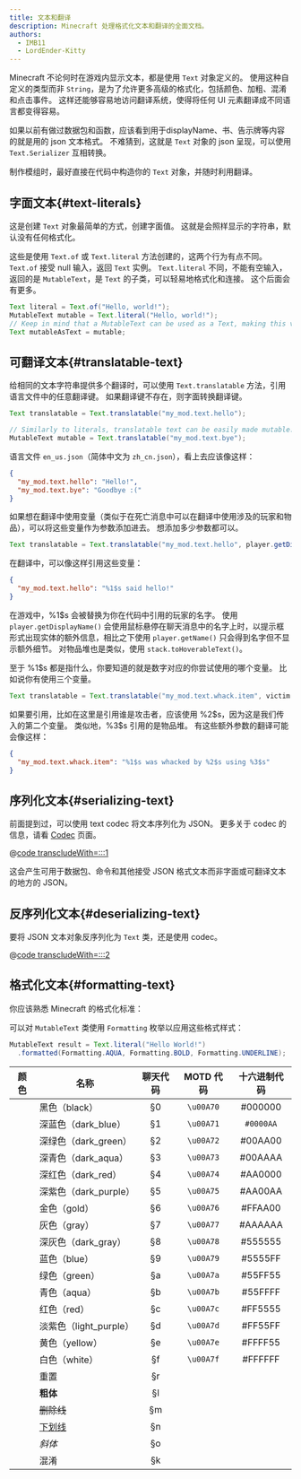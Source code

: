 ```yaml
---
title: 文本和翻译
description: Minecraft 处理格式化文本和翻译的全面文档。
authors:
  - IMB11
  - LordEnder-Kitty
---
```


<!-- markdownlint-configure-file { MD033: { allowed_elements: [br, ColorSwatch, u] } } -->

Minecraft 不论何时在游戏内显示文本，都是使用 `Text` 对象定义的。
使用这种自定义的类型而非 `String`，是为了允许更多高级的格式化，包括颜色、加粗、混淆和点击事件。 这样还能够容易地访问翻译系统，使得将任何 UI 元素翻译成不同语言都变得容易。

如果以前有做过数据包和函数，应该看到用于displayName、书、告示牌等内容的就是用的 json 文本格式。 不难猜到，这就是 `Text` 对象的 json 呈现，可以使用 `Text.Serializer` 互相转换。

制作模组时，最好直接在代码中构造你的 `Text` 对象，并随时利用翻译。

## 字面文本{#text-literals}

这是创建 `Text` 对象最简单的方式，创建字面值。 这就是会照样显示的字符串，默认没有任何格式化。

这些是使用 `Text.of` 或 `Text.literal` 方法创建的，这两个行为有点不同。 `Text.of` 接受 null 输入，返回 `Text` 实例。 `Text.literal` 不同，不能有空输入，返回的是 `MutableText`，是 `Text` 的子类，可以轻易地格式化和连接。 这个后面会有更多。

```java
Text literal = Text.of("Hello, world!");
MutableText mutable = Text.literal("Hello, world!");
// Keep in mind that a MutableText can be used as a Text, making this valid:
Text mutableAsText = mutable;
```

## 可翻译文本{#translatable-text}

给相同的文本字符串提供多个翻译时，可以使用 `Text.translatable` 方法，引用语言文件中的任意翻译键。 如果翻译键不存在，则字面转换翻译键。

```java
Text translatable = Text.translatable("my_mod.text.hello");

// Similarly to literals, translatable text can be easily made mutable.
MutableText mutable = Text.translatable("my_mod.text.bye");
```

语言文件 `en_us.json`（简体中文为 `zh_cn.json`），看上去应该像这样：

```json
{
  "my_mod.text.hello": "Hello!",
  "my_mod.text.bye": "Goodbye :("
}
```

如果想在翻译中使用变量（类似于在死亡消息中可以在翻译中使用涉及的玩家和物品），可以将这些变量作为参数添加进去。 想添加多少参数都可以。

```java
Text translatable = Text.translatable("my_mod.text.hello", player.getDisplayName());
```

在翻译中，可以像这样引用这些变量：

```json
{
  "my_mod.text.hello": "%1$s said hello!"
}
```

在游戏中，%1\$s 会被替换为你在代码中引用的玩家的名字。 使用 `player.getDisplayName()` 会使用鼠标悬停在聊天消息中的名字上时，以提示框形式出现实体的额外信息，相比之下使用 `player.getName()` 只会得到名字但不显示额外细节。 对物品堆也是类似，使用 `stack.toHoverableText()`。

至于 %1\$s 都是指什么，你要知道的就是数字对应的你尝试使用的哪个变量。 比如说你有使用三个变量。

```java
Text translatable = Text.translatable("my_mod.text.whack.item", victim.getDisplayName(), attacker.getDisplayName(), itemStack.toHoverableText());
```

如果要引用，比如在这里是引用谁是攻击者，应该使用 %2\$s，因为这是我们传入的第二个变量。 类似地，%3\$s 引用的是物品堆。 有这些额外参数的翻译可能会像这样：

```json
{
  "my_mod.text.whack.item": "%1$s was whacked by %2$s using %3$s"
}
```

## 序列化文本{#serializing-text}

<!-- NOTE: These have been put into the reference mod as they're likely to be updated to codecs in the next few updates. -->

前面提到过，可以使用 text codec 将文本序列化为 JSON。 更多关于 codec 的信息，请看 [Codec](./codecs) 页面。

@[code transcludeWith=:::1](@/reference/latest/src/client/java/com/example/docs/rendering/TextTests.java)

这会产生可用于数据包、命令和其他接受 JSON 格式文本而非字面或可翻译文本的地方的 JSON。

## 反序列化文本{#deserializing-text}

要将 JSON 文本对象反序列化为 `Text` 类，还是使用 codec。

@[code transcludeWith=:::2](@/reference/latest/src/client/java/com/example/docs/rendering/TextTests.java)

## 格式化文本{#formatting-text}

你应该熟悉 Minecraft 的格式化标准：

可以对 `MutableText` 类使用 `Formatting` 枚举以应用这些格式样式：

```java
MutableText result = Text.literal("Hello World!")
  .formatted(Formatting.AQUA, Formatting.BOLD, Formatting.UNDERLINE);
```

|                颜色               | 名称                                     | 聊天代码 |   MOTD 代码  |   十六进制代码  |
| :-----------------------------: | -------------------------------------- | :--: | :--------: | :-------: |
| <ColorSwatch color="#000000" /> | 黑色（black）                              |  §0  | `\u00A70` |  #000000  |
| <ColorSwatch color="#0000AA" /> | 深蓝色（dark_blue）    |  §1  | `\u00A71` | `#0000AA` |
| <ColorSwatch color="#00AA00" /> | 深绿色（dark_green）   |  §2  | `\u00A72` |  #00AA00  |
| <ColorSwatch color="#00AAAA" /> | 深青色（dark_aqua）    |  §3  | `\u00A73` |  #00AAAA  |
| <ColorSwatch color="#AA0000" /> | 深红色（dark_red）     |  §4  | `\u00A74` |  #AA0000  |
| <ColorSwatch color="#AA00AA" /> | 深紫色（dark_purple）  |  §5  | `\u00A75` |  #AA00AA  |
| <ColorSwatch color="#FFAA00" /> | 金色（gold）                               |  §6  | `\u00A76` |  #FFAA00  |
| <ColorSwatch color="#AAAAAA" /> | 灰色（gray）                               |  §7  | `\u00A77` |  #AAAAAA  |
| <ColorSwatch color="#555555" /> | 深灰色（dark_gray）    |  §8  | `\u00A78` |  #555555  |
| <ColorSwatch color="#5555FF" /> | 蓝色（blue）                               |  §9  | `\u00A79` |  #5555FF  |
| <ColorSwatch color="#55FF55" /> | 绿色（green）                              |  §a  | `\u00A7a` |  #55FF55  |
| <ColorSwatch color="#55FFFF" /> | 青色（aqua）                               |  §b  | `\u00A7b` |  #55FFFF  |
| <ColorSwatch color="#FF5555" /> | 红色（red）                                |  §c  | `\u00A7c` |  #FF5555  |
| <ColorSwatch color="#FF55FF" /> | 淡紫色（light_purple） |  §d  | `\u00A7d` |  #FF55FF  |
| <ColorSwatch color="#FFFF55" /> | 黄色（yellow）                             |  §e  | `\u00A7e` |  #FFFF55  |
| <ColorSwatch color="#FFFFFF" /> | 白色（white）                              |  §f  | `\u00A7f` |  #FFFFFF  |
|                                 | 重置                                     |  §r  |            |           |
|                                 | **粗体**                                 |  §l  |            |           |
|                                 | ~~删除线~~                                |  §m  |            |           |
|                                 | <u>下划线</u>                             |  §n  |            |           |
|                                 | _斜体_                                   |  §o  |            |           |
|                                 | 混淆                                     |  §k  |            |           |
